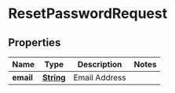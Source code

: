
# ResetPasswordRequest

## Properties
Name | Type | Description | Notes
------------ | ------------- | ------------- | -------------
**email** | [**String**](String.md) | Email Address | 



